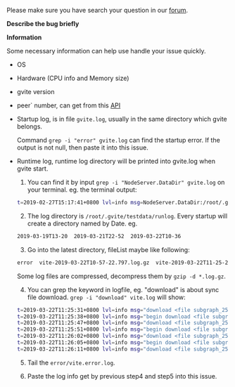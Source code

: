 Please make sure you have search your question in our [forum](https://forum.vite.net/).

**Describe the bug briefly**


**Information**

Some necessary information can help use handle your issue quickly. 

- OS

- Hardware (CPU info and Memory size)

- gvite version

- peer\` number, can get from this [API](https://vite.wiki/api/rpc/net.html#net-peers)

- Startup log, is in file `gvite.log`, usually in the same directory which gvite belongs.

    Command ```grep -i "error" gvite.log``` can find the startup error. If the output is not null, then paste it into this issue.


- Runtime log, runtime log directory will be printed into gvite.log when gvite start.

    1. You can find it by input ```grep -i "NodeServer.DataDir" gvite.log``` on your terminal. eg. the terminal output:
    ```bash
    t=2019-02-27T15:17:41+0800 lvl=info msg=NodeServer.DataDir:/root/.gvite/testdata module=gvite/node_manager
    ```
    
    2. The log directory is `/root/.gvite/testdata/runlog`. Every startup will create a directory named by Date. eg.
    ```bash
    2019-03-19T13-20  2019-03-21T22-52  2019-03-22T10-36 
    ```
    
    3. Go into the latest directory, fileList maybe like following:
    ```bash
    error  vite-2019-03-22T10-57-22.797.log.gz  vite-2019-03-22T11-25-25.901.log.gz  vite.log
    ```
    Some log files are compressed, decompress them by ```gzip -d *.log.gz```.
    
    4. You can grep the keyword in logfile, eg. "download" is about sync file download. ```grep -i "download" vite.log``` will show:
    ```bash
    t=2019-03-22T11:25:31+0800 lvl=info msg="download <file subgraph_2581201_2584800> from 108.61.170.32:8484 elapse 7.846745653s" module=net/fileClient
    t=2019-03-22T11:25:38+0800 lvl=info msg="begin download <file subgraph_2584801_2588400> from 108.61.170.32:8484" module=net/fileClient
    t=2019-03-22T11:25:47+0800 lvl=info msg="download <file subgraph_2584801_2588400> from 108.61.170.32:8484 elapse 8.800968866s" module=net/fileClient
    t=2019-03-22T11:25:51+0800 lvl=info msg="begin download <file subgraph_2588401_2592000> from 108.61.170.32:8484" module=net/fileClient
    t=2019-03-22T11:26:02+0800 lvl=info msg="download <file subgraph_2588401_2592000> from 108.61.170.32:8484 elapse 11.184523779s" module=net/fileClient
    t=2019-03-22T11:26:05+0800 lvl=info msg="begin download <file subgraph_2592001_2595600> from 108.61.170.32:8484" module=net/fileClient
    t=2019-03-22T11:26:11+0800 lvl=info msg="download <file subgraph_2592001_2595600> from 108.61.170.32:8484 elapse 6.579606422s" module=net/fileClient
    ```
    
    5. Tail the `error/vite.error.log`.
    
    6. Paste the log info get by previous step4 and step5 into this issue.
